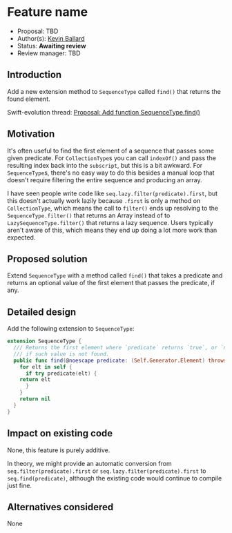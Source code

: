 # Feature name

* Proposal: TBD
* Author(s): [Kevin Ballard](https://github.com/kballard)
* Status: **Awaiting review**
* Review manager: TBD

## Introduction

Add a new extension method to `SequenceType` called `find()` that returns the
found element.

Swift-evolution thread: [Proposal: Add function SequenceType.find()](https://lists.swift.org/pipermail/swift-evolution/Week-of-Mon-20151228/004814.html)

## Motivation

It's often useful to find the first element of a sequence that passes some given
predicate. For `CollectionType`s you can call `indexOf()` and pass the resulting
index back into the `subscript`, but this is a bit awkward. For `SequenceType`s,
there's no easy way to do this besides a manual loop that doesn't require
filtering the entire sequence and producing an array.

I have seen people write code like `seq.lazy.filter(predicate).first`, but this
doesn't actually work lazily because `.first` is only a method on
`CollectionType`, which means the call to `filter()` ends up resolving to the
`SequenceType.filter()` that returns an Array instead of to
`LazySequenceType.filter()` that returns a lazy sequence. Users typically aren't
aware of this, which means they end up doing a lot more work than expected.

## Proposed solution

Extend `SequenceType` with a method called `find()` that takes a predicate and
returns an optional value of the first element that passes the predicate, if
any.

## Detailed design

Add the following extension to `SequenceType`:

```swift
extension SequenceType {
  /// Returns the first element where `predicate` returns `true`, or `nil`
  /// if such value is not found.
  public func find(@noescape predicate: (Self.Generator.Element) throws -> Bool) rethrows -> Self.Generator.Element? {
    for elt in self {
      if try predicate(elt) {
	return elt
      }
    }
    return nil
  }
}
```

## Impact on existing code

None, this feature is purely additive.

In theory, we might provide an automatic conversion from
`seq.filter(predicate).first` or `seq.lazy.filter(predicate).first` to
`seq.find(predicate)`, although the existing code would continue to compile just
fine.

## Alternatives considered

None
